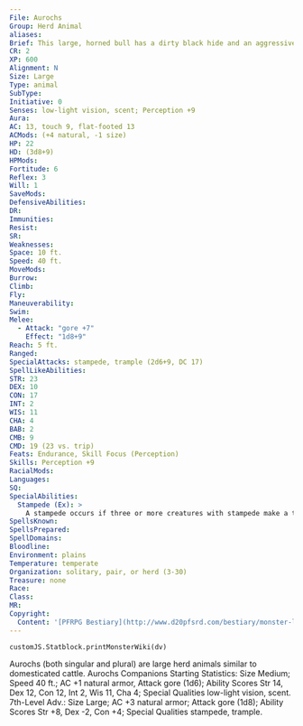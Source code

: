 ```yaml
---
File: Aurochs
Group: Herd Animal
aliases: 
Brief: This large, horned bull has a dirty black hide and an aggressive temper. Its horns are wide and sharp.
CR: 2
XP: 600
Alignment: N
Size: Large
Type: animal
SubType: 
Initiative: 0
Senses: low-light vision, scent; Perception +9
Aura: 
AC: 13, touch 9, flat-footed 13
ACMods: (+4 natural, -1 size)
HP: 22
HD: (3d8+9)
HPMods: 
Fortitude: 6
Reflex: 3
Will: 1
SaveMods: 
DefensiveAbilities: 
DR: 
Immunities: 
Resist: 
SR: 
Weaknesses: 
Space: 10 ft.
Speed: 40 ft.
MoveMods: 
Burrow: 
Climb: 
Fly: 
Maneuverability: 
Swim: 
Melee: 
  - Attack: "gore +7"
    Effect: "1d8+9"
Reach: 5 ft.
Ranged: 
SpecialAttacks: stampede, trample (2d6+9, DC 17)
SpellLikeAbilities: 
STR: 23
DEX: 10
CON: 17
INT: 2
WIS: 11
CHA: 4
BAB: 2
CMB: 9
CMD: 19 (23 vs. trip)
Feats: Endurance, Skill Focus (Perception)
Skills: Perception +9
RacialMods: 
Languages: 
SQ: 
SpecialAbilities:
  Stampede (Ex): >
    A stampede occurs if three or more creatures with stampede make a trample attack while remaining adjacent to each other. While stampeding, the creatures can trample foes of their size or smaller, and the trample's save DC increases by +2.
SpellsKnown: 
SpellsPrepared: 
SpellDomains: 
Bloodline: 
Environment: plains
Temperature: temperate
Organization: solitary, pair, or herd (3-30)
Treasure: none
Race: 
Class: 
MR: 
Copyright:
  Content: '[PFRPG Bestiary](http://www.d20pfsrd.com/bestiary/monster-listings/animals/herd-animals/aurochs)'
---
```

```dataviewjs
customJS.Statblock.printMonsterWiki(dv)
```
Aurochs (both singular and plural) are large herd animals similar to domesticated cattle. Aurochs Companions Starting Statistics: Size Medium; Speed 40 ft.; AC +1 natural armor, Attack gore (1d6); Ability Scores Str 14, Dex 12, Con 12, Int 2, Wis 11, Cha 4; Special Qualities low-light vision, scent. 7th-Level Adv.: Size Large; AC +3 natural armor; Attack gore (1d8); Ability Scores Str +8, Dex -2, Con +4; Special Qualities stampede, trample.
